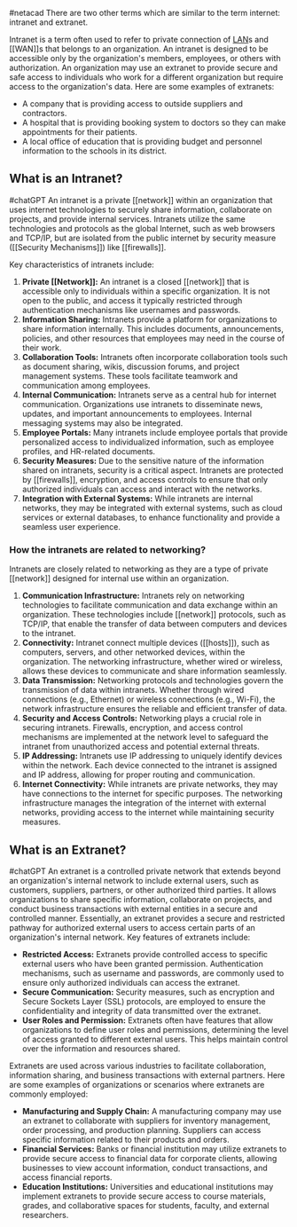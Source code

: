 #netacad 
There are two other terms which are similar to the term internet: intranet and extranet. 

Intranet is a term often used to refer to private connection of [LAN](LAN)s and [[WAN]]s that belongs to an organization. An intranet is designed to be accessible only by the organization's members, employees, or others with authorization.
An organization may use an extranet to provide secure and safe access to individuals who work for a different organization but require access to the organization's data. Here are some examples of extranets:
- A company that is providing access to outside suppliers and contractors. 
- A hospital that is providing booking system to doctors so they can make appointments for their patients. 
- A local office of education that is providing budget and personnel information to the schools in its district.

## What is an Intranet?
#chatGPT 
An intranet is a private [[network]] within an organization that uses internet technologies to securely share information, collaborate on projects, and provide internal services. Intranets utilize the same technologies and protocols as the global Internet, such as web browsers and TCP/IP, but are isolated from the public internet by security measure ([[Security Mechanisms]]) like [[firewalls]]. 

Key characteristics of intranets include: 
1. **Private [[Network]]:** An intranet is a closed [[network]] that is accessible only to individuals within a specific organization. It is not open to the public, and access it typically restricted through authentication mechanisms like usernames and passwords. 
2. **Information Sharing:** Intranets provide a platform for organizations to share information internally. This includes documents, announcements, policies, and other resources that employees may need in the course of their work. 
3. **Collaboration Tools:** Intranets often incorporate collaboration tools such as document sharing, wikis, discussion forums, and project management systems. These tools facilitate teamwork and communication among employees. 
4. **Internal Communication:** Intranets serve as a central hub for internet communication. Organizations use intranets to disseminate news, updates, and important announcements to employees. Internal messaging systems may also be integrated. 
5. **Employee Portals:** Many intranets include employee portals that provide personalized access to individualized information, such as employee profiles, and HR-related documents. 
6. **Security Measures:** Due to the sensitive nature of the information shared on intranets, security is a critical aspect. Intranets are protected by [[firewalls]], encryption, and access controls to ensure that only authorized individuals can access and interact with the networks. 
7. **Integration with External Systems:** While intranets are internal networks, they may be integrated with external systems, such as cloud services or external databases, to enhance functionality and provide a seamless user experience. 

### How the intranets are related to networking?
Intranets are closely related to networking as they are a type of private [[network]] designed for internal use within an organization. 
1. **Communication Infrastructure:** Intranets rely on networking technologies to facilitate communication and data exchange within an organization. These technologies include [[network]] protocols, such as TCP/IP, that enable the transfer of data between computers and devices to the intranet. 
2. **Connectivity:** Intranet connect multiple devices ([[hosts]]), such as computers, servers, and other networked devices, within the organization. The networking infrastructure, whether wired or wireless, allows these devices to communicate and share information seamlessly. 
3. **Data Transmission:** Networking protocols and technologies govern the transmission of data within intranets. Whether through wired connections (e.g., Ethernet) or wireless connections (e.g., Wi-Fi), the network infrastructure ensures the reliable and efficient transfer of data. 
4. **Security and Access Controls:** Networking plays a crucial role in securing intranets. Firewalls, encryption, and access control mechanisms are implemented at the network level to safeguard the intranet from unauthorized access and potential external threats. 
5. **IP Addressing:** Intranets use IP addressing to uniquely identify devices within the network. Each device connected to the intranet is assigned and IP address, allowing for proper routing and communication. 
6. **Internet Connectivity:** While intranets are private networks, they may have connections to the internet for specific purposes. The networking infrastructure manages the integration of the internet with external networks, providing access to the internet while maintaining security measures. 

## What is an Extranet?
#chatGPT 
An extranet is a controlled private network that extends beyond an organization's internal network to include external users, such as customers, suppliers, partners, or other authorized third parties. It allows organizations to share specific information, collaborate on projects, and conduct business transactions with external entities in a secure and controlled manner. Essentially, an extranet provides a secure and restricted pathway for authorized external users to access certain parts of an organization's internal network. 
Key features of extranets include:
- **Restricted Access:** Extranets provide controlled access to specific external users who have been granted permission. Authentication mechanisms, such as username and passwords, are commonly used to ensure only authorized individuals can access the extranet. 
- **Secure Communication:** Security measures, such as encryption and Secure Sockets Layer (SSL) protocols, are employed to ensure the confidentiality and integrity of data transmitted over the extranet. 
- **User Roles and Permission:** Extranets often have features that allow organizations to define user roles and permissions, determining the level of access granted to different external users. This helps maintain control over the information and resources shared. 

Extranets are used across various industries to facilitate collaboration, information sharing, and business transactions with external partners. Here are some examples of organizations or scenarios where extranets are commonly employed:

- **Manufacturing and Supply Chain:** A manufacturing company may use an extranet to collaborate with suppliers for inventory management, order processing, and production planning. Suppliers can access specific information related to their products and orders. 
- **Financial Services:** Banks or financial institution may utilize extranets to provide secure access to financial data for corporate clients, allowing businesses to view account information, conduct transactions, and access financial reports. 
- **Education Institutions:** Universities and educational institutions may implement extranets to provide secure access to course materials, grades, and collaborative spaces for students, faculty, and external researchers. 